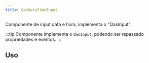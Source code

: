 ```yaml
---
title: QasDateTimeInput
---
```


Componente de input data e hora, implementa o "QasInput".

<doc-api file="date-time-input/QasDateTimeInput" name="QasDateTimeInput" />

:::tip
Componente implementa o `QasInput`, podendo ser repassado propriedades e eventos.
:::

## Uso

<doc-example file="QasDateTimeInput/Basic" title="Básico" />
<doc-example file="QasDateTimeInput/DateAndGMT" title="Somente data e GMT" />
